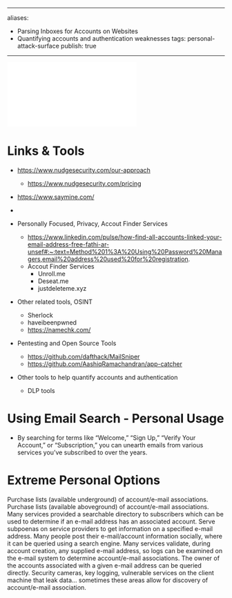 
---
aliases:
  - Parsing Inboxes for Accounts on Websites
  - Quantifying accounts and authentication weaknesses
tags: personal-attack-surface
publish: true
---

![Types of Authentication Implementation and Use Cases - SSO vs Password Managers](/📁%2005%20-%20Learning,%20Notes/⬇️%20Notes%20Drop/SSO%20vs%20Password%20Managers.md)

# Links & Tools
- https://www.nudgesecurity.com/our-approach
    - https://www.nudgesecurity.com/pricing
- https://www.saymine.com/
- 
- Personally Focused, Privacy, Accout Finder Services
    - https://www.linkedin.com/pulse/how-find-all-accounts-linked-your-email-address-free-fathi-ar-unsef#:~:text=Method%201%3A%20Using%20Password%20Managers,email%20address%20used%20for%20registration.
    - Accout Finder Services
        - Unroll.me
        - Deseat.me
        - justdeleteme.xyz
- Other related tools, OSINT
    - Sherlock
    - haveibeenpwned
    - https://namechk.com/
- Pentesting and Open Source Tools
    - https://github.com/dafthack/MailSniper
    - https://github.com/AashiqRamachandran/app-catcher

- Other tools to help quantify accounts and authentication
    - DLP tools

# Using Email Search - Personal Usage
- By searching for terms like “Welcome,” “Sign Up,” “Verify Your Account,” or “Subscription,” you can unearth emails from various services you’ve subscribed to over the years.

# Extreme Personal Options
Purchase lists (available underground) of account/e-mail associations.
Purchase lists (available aboveground) of account/e-mail associations.
Many services provided a searchable directory to subscribers which can be used to determine if an e-mail address has an associated account.
Serve subpoenas on service providers to get information on a specified e-mail address.
Many people post their e-mail/account information socially, where it can be queried using a search engine.
Many services validate, during account creation, any supplied e-mail address, so logs can be examined on the e-mail system to determine account/e-mail associations.
The owner of the accounts associated with a given e-mail address can be queried directly.
Security cameras, key logging, vulnerable services on the client machine that leak data… sometimes these areas allow for discovery of account/e-mail association.